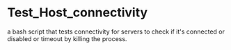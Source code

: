 # Test_Host_connectivity
a bash script that tests connectivity for servers to check if it's connected or disabled or timeout by killing the process.
